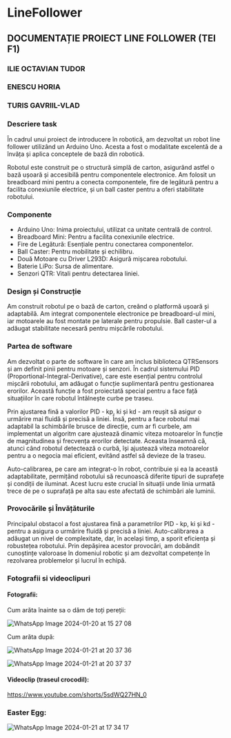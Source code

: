 # LineFollower

## DOCUMENTAȚIE  PROIECT LINE FOLLOWER (TEI F1)
### ILIE OCTAVIAN TUDOR
### ENESCU HORIA
### TURIS GAVRIIL-VLAD

### Descriere task

În cadrul unui proiect de introducere în robotică, am dezvoltat un robot line follower utilizând un Arduino Uno. Acesta a fost o modalitate excelentă de a învăța și aplica conceptele de bază din robotică.

Robotul este construit pe o structură simplă de carton, asigurând astfel o bază ușoară și accesibilă pentru componentele electronice. Am folosit un breadboard mini pentru a conecta componentele, fire de legătură pentru a facilita conexiunile electrice, și un ball caster pentru a oferi stabilitate robotului.

### Componente

- Arduino Uno: Inima proiectului, utilizat ca unitate centrală de control.
- Breadboard Mini: Pentru a facilita conexiunile electrice.
- Fire de Legătură: Esențiale pentru conectarea componentelor.
- Ball Caster: Pentru mobilitate și echilibru.
- Două Motoare cu Driver L293D: Asigură mișcarea robotului.
- Baterie LiPo: Sursa de alimentare.
- Senzori QTR: Vitali pentru detectarea liniei.

### Design și Construcție

Am construit robotul pe o bază de carton, creând o platformă ușoară și adaptabilă. Am integrat componentele electronice pe breadboard-ul mini, iar motoarele au fost montate pe laterale pentru propulsie. Ball caster-ul a adăugat stabilitate necesară pentru mișcările robotului.

### Partea de software

Am dezvoltat o parte de software în care am inclus biblioteca QTRSensors și am definit pinii pentru motoare și senzori. În cadrul sistemului PID (Proportional-Integral-Derivative), care este esențial pentru controlul mișcării robotului, am adăugat o funcție suplimentară pentru gestionarea erorilor. Această funcție a fost proiectată special pentru a face față situațiilor în care robotul întâlnește curbe pe traseu.

Prin ajustarea fină a valorilor PID - kp, ki și kd - am reușit să asigur o urmărire mai fluidă și precisă a liniei. Însă, pentru a face robotul mai adaptabil la schimbările brusce de direcție, cum ar fi curbele, am implementat un algoritm care ajustează dinamic viteza motoarelor în funcție de magnitudinea și frecvența erorilor detectate. Aceasta înseamnă că, atunci când robotul detectează o curbă, își ajustează viteza motoarelor pentru a o negocia mai eficient, evitând astfel să devieze de la traseu.

Auto-calibrarea, pe care am integrat-o în robot, contribuie și ea la această adaptabilitate, permițând robotului să recunoască diferite tipuri de suprafețe și condiții de iluminat. Acest lucru este crucial în situații unde linia urmată trece de pe o suprafață pe alta sau este afectată de schimbări ale luminii.

### Provocările și Învățăturile

Principalul obstacol a fost ajustarea fină a parametrilor PID - kp, ki și kd - pentru a asigura o urmărire fluidă și precisă a liniei. Auto-calibrarea a adăugat un nivel de complexitate, dar, în același timp, a sporit eficiența și robustețea robotului. Prin depășirea acestor provocări, am dobândit cunoștințe valoroase în domeniul robotic și am dezvoltat competențe în rezolvarea problemelor și lucrul în echipă.

### Fotografii si videoclipuri

#### Fotografii:

Cum arăta înainte sa o dăm de toți pereții:

![WhatsApp Image 2024-01-20 at 15 27 08](https://github.com/VladRo26/LineFollower/assets/100710098/908e3c61-a23b-477f-93e2-2a9c0fcfd0b8=200x200)

Cum arăta după:

![WhatsApp Image 2024-01-21 at 20 37 36](https://github.com/VladRo26/LineFollower/assets/100710098/d193d415-afc3-4a58-8c7b-a29afcd85789=200x200)


![WhatsApp Image 2024-01-21 at 20 37 37](https://github.com/VladRo26/LineFollower/assets/100710098/0572ccb5-5181-4732-ba9f-048b346fc735=200x200)

#### Videoclip (traseul crocodil):

https://www.youtube.com/shorts/5sdWQ27HN_0

### Easter Egg:


![WhatsApp Image 2024-01-21 at 17 34 17](https://github.com/VladRo26/LineFollower/assets/100710098/5255a6b3-b0c0-43f6-9cf8-1826831a6303=200x200)

